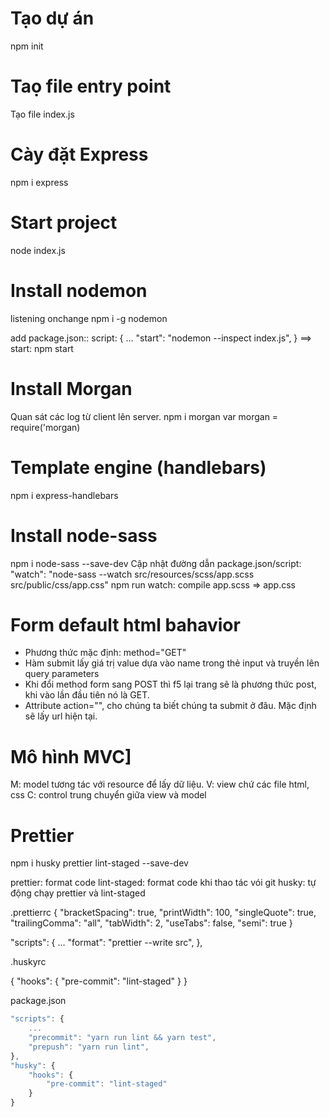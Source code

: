 # Tạo dự án

npm init

# Taọ file entry point

Tạo file index.js

# Cày đặt Express

npm i express

# Start project

node index.js

# Install nodemon

listening onchange
npm i -g nodemon

add package.json::
script: {
...
"start": "nodemon --inspect index.js",
}
==> start: npm start

# Install Morgan

Quan sát các log từ client lên server.
npm i morgan
var morgan = require('morgan)

# Template engine (handlebars)

npm i express-handlebars

# Install node-sass

npm i node-sass --save-dev
Cập nhật đường dẫn package.json/script: "watch": "node-sass --watch src/resources/scss/app.scss src/public/css/app.css"
npm run watch: compile app.scss => app.css

# Form default html bahavior

- Phương thức mặc định: method="GET"
- Hàm submit lấy giá trị value dựa vào name trong thẻ input và truyền lên query parameters
- Khi đổi method form sang POST thì f5 lại trang sẽ là phương thức post, khi vào lần đầu tiên nó là GET.
- Attribute action="", cho chúng ta biết chúng ta submit ở đâu. Mặc định sẽ lấy url hiện tại.

# Mô hình MVC]

M: model tương tác với resource để lấy dữ liệu.
V: view chứ các file html, css
C: control trung chuyển giữa view và model

# Prettier

npm i husky prettier lint-staged --save-dev

prettier: format code
lint-staged: format code khi thao tác vói git
husky: tự động chạy prettier và lint-staged

.prettierrc
{
"bracketSpacing": true,
"printWidth": 100,
"singleQuote": true,
"trailingComma": "all",
"tabWidth": 2,
"useTabs": false,
"semi": true
}

"scripts": {
...
"format": "prettier --write src",
},

.huskyrc

{
"hooks": {
"pre-commit": "lint-staged"
}
}

package.json

```js
"scripts": {
    ...
    "precommit": "yarn run lint && yarn test",
    "prepush": "yarn run lint",
},
"husky": {
    "hooks": {
        "pre-commit": "lint-staged"
    }
}
```
